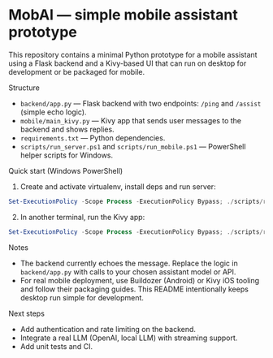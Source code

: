 # MobAI — simple mobile assistant prototype

This repository contains a minimal Python prototype for a mobile assistant using a Flask backend and a Kivy-based UI that can run on desktop for development or be packaged for mobile.

Structure
- `backend/app.py` — Flask backend with two endpoints: `/ping` and `/assist` (simple echo logic).
- `mobile/main_kivy.py` — Kivy app that sends user messages to the backend and shows replies.
- `requirements.txt` — Python dependencies.
- `scripts/run_server.ps1` and `scripts/run_mobile.ps1` — PowerShell helper scripts for Windows.

Quick start (Windows PowerShell)

1) Create and activate virtualenv, install deps and run server:

```powershell
Set-ExecutionPolicy -Scope Process -ExecutionPolicy Bypass; ./scripts/run_server.ps1
```

2) In another terminal, run the Kivy app:

```powershell
Set-ExecutionPolicy -Scope Process -ExecutionPolicy Bypass; ./scripts/run_mobile.ps1
```

Notes
- The backend currently echoes the message. Replace the logic in `backend/app.py` with calls to your chosen assistant model or API.
- For real mobile deployment, use Buildozer (Android) or Kivy iOS tooling and follow their packaging guides. This README intentionally keeps desktop run simple for development.

Next steps
- Add authentication and rate limiting on the backend.
- Integrate a real LLM (OpenAI, local LLM) with streaming support.
- Add unit tests and CI.
